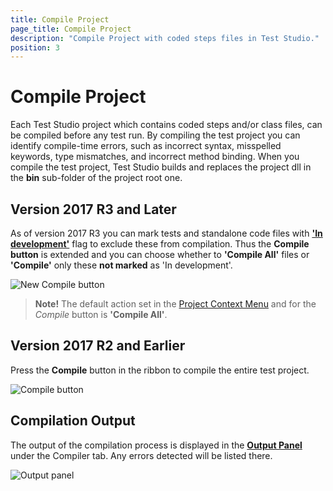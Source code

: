 ```yaml
---
title: Compile Project
page_title: Compile Project
description: "Compile Project with coded steps files in Test Studio."
position: 3
---
```

# Compile Project

Each Test Studio project which contains coded steps and/or class files, can be compiled before any test run. By compiling the test project you can identify compile-time errors, such as incorrect syntax, misspelled keywords, type mismatches, and incorrect method binding. When you compile the test project, Test Studio builds and replaces the project dll in the **bin** sub-folder of the project root one.

## Version 2017 R3 and Later

As of version 2017 R3 you can mark tests and standalone code files with <a href="/features/test-maintenance/tests-in-development" target="_blank">**'In development'**</a> flag to exclude these from compilation. Thus the **Compile button** is extended and you can choose whether to **'Compile All'** files or **'Compile'** only these **not marked** as 'In development'.

![New Compile button][1]

> **Note!** The default action set in the <a href="/features/project-explorer/overview" target="_blank">Project Context Menu</a> and for the *Compile* button is **'Compile All'**.

## Version 2017 R2 and Earlier

Press the **Compile** button in the ribbon to compile the entire test project.

![Compile button][3]

## Compilation Output

The output of the compilation process is displayed in the <a href="/features/coded-steps/output-panel" target="_blank">**Output Panel**</a> under the Compiler tab. Any errors detected will be listed there.

![Output panel][2]

[1]: /img/features/coded-steps/compile-project/fig1.png
[2]: /img/features/coded-steps/compile-project/fig2.png
[3]: /img/features/coded-steps/compile-project/fig3.png